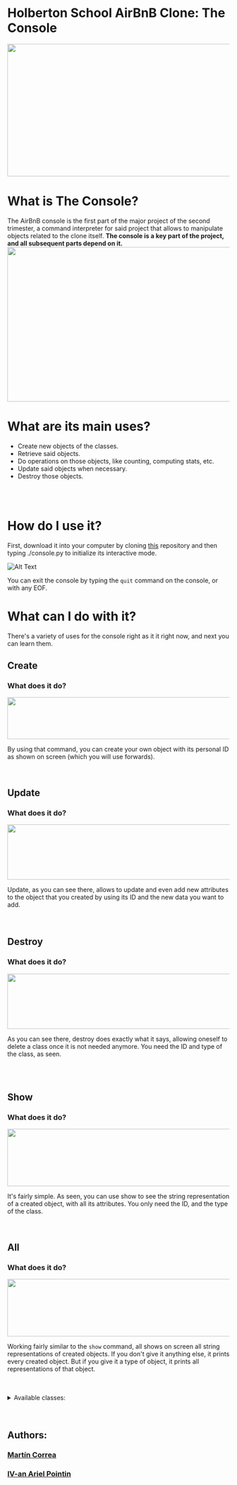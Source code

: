# Holberton School AirBnB Clone: The Console
 <img src="https://i.imgur.com/0GRnlGn.png" 
     width="960" 
     height="300"
     align="center" />
# What is The Console?
The AirBnB console is the first part of the major project of the second trimester, a command interpreter for said project that allows to manipulate objects related to the clone itself.
**The console is a key part of the project, and all subsequent parts depend on it.**
  <img src="https://i.imgur.com/gXi48LU.png" 
     width="960" 
     height="350"
     align="center" />
#  What are its main uses?
- Create new objects of the classes.
- Retrieve said objects.
- Do operations on those objects, like counting, computing stats, etc.
- Update said objects when necessary.
- Destroy those objects.
<br>

</br>

# How do I use it?



First, download it into your computer by cloning [this](https://github.com/EliasMartincorre/holbertonschool-AirBnB_clone) repository and then typing ./console.py to initialize its interactive mode.

 ![Alt Text]( https://i.imgur.com/pNJretf.jpg )
 
 You can exit the console by typing the <code>quit</code> command on the console, or with any EOF.
# What can I do with it?
There's a variety of uses for the console right as it it right now, and next you can learn them.

## Create
### What does it do?
 
<img src="https://i.imgur.com/vRC8khQ.jpg" 
     width="560" 
     height="95" />
 
By using that command, you can create your own object with its personal ID as shown on screen (which you will use forwards).
<br>

</br>

## Update
### What does it do?
<img src="https://i.imgur.com/HD3nEvp.jpg" 
     width="760" 
     height="125"
     align="center" />

Update, as you can see there, allows to update and even add new attributes to the object that you created by using its ID and the new data you want to add.     
<br>
</br>

## Destroy
### What does it do?
<img src="https://i.imgur.com/kbVUbWP.png" 
     width="760" 
     height="125"
     align="center" />
     
As you can see there, destroy does exactly what it says, allowing oneself to delete a class once it is not needed anymore. You need the ID and type of the class, as seen.   
<br>

<br>

## Show
###  What does it do?
<img src="https://i.imgur.com/9B0HonC.png" 
     width="890" 
     height="130"
     align="center" />  

It's fairly simple. As seen, you can use show to see the string representation of a created object, with all its attributes. You only need the ID, and the type of the class.
 <br>

</br>
 
## All
### What does it do?
<img src="https://i.imgur.com/QVOelSh.png" 
     width="890" 
     height="130"
     align="center" />  

Working fairly similar to the `show` command, all shows on screen all string representations of created objects. If you don't give it anything else, it prints every created object. But if you give it a type of object, it prints all representations of that object.
</br>

<br>

<br>

<details><summary>Available classes:</summary>
<br>

 - `BaseModel` <br>
- `User` <br>
- `Place` <br>
- `Amenity` <br>
- `City` <br>
- `State` <br>
- `Review` <br>
</details>


<br>

</br>

## Authors:
### [Martín Correa](https://github.com/EliasMartincorre)
### [IV-an Ariel Pointin](https://github.com/IVanEDL)

